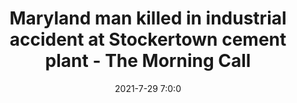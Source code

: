 ---
"title": "Maryland man killed in industrial accident at Stockertown cement plant - The Morning Call"
"date": "2021-7-29 7:0:0"
"feed_name": "GOOGLENEWSINDUSTRIAL"
"feed_website": "https://news.google.com/search?q=industrial%2Bincident&hl=en-US&gl=US&ceid=US:en"
"feed_rss": "https://news.google.com/rss/search?q=industrial%2Bincident&hl=en-US&gl=US&ceid=US:en"
"link": "https://www.mcall.com/news/breaking/mc-nws-worker-killed-tatamy-cement-plant-20210729-pjubg7monfffdnrv633mxhjbku-story.html"
"file": "_posts/2021-1-1-0dfe44e3b026a48d9ec26a329558640b4a81ae78.md"
"accident": "1"
"drilling": "1"
---